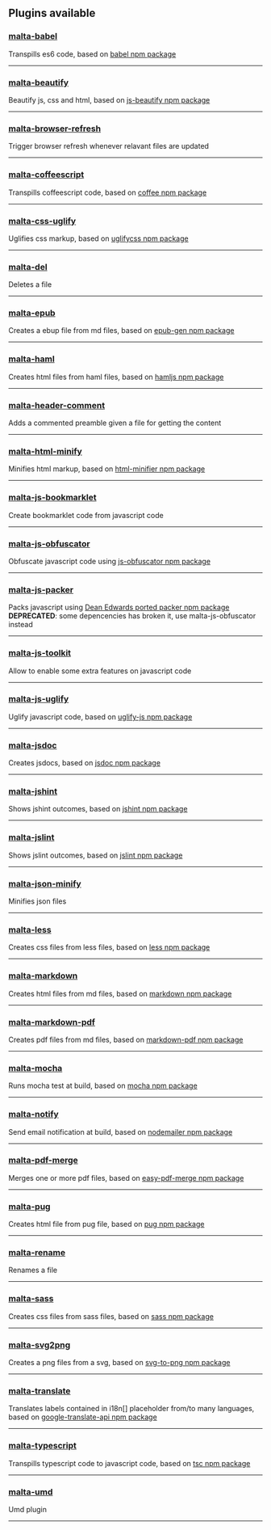 Plugins available
-----------------

### [malta-babel][1]
Transpills es6 code, based on [babel npm package][1b]  

---
### [malta-beautify][2]  
Beautify js, css and html, based on [js-beautify npm package][2b]  

---
### [malta-browser-refresh][2bis]  
Trigger browser refresh whenever relavant files are updated

---
### [malta-coffeescript][3]  
Transpills coffeescript code, based on [coffee npm package][3b]  

---
### [malta-css-uglify][4]  
Uglifies css markup,  based on [uglifycss npm package][4b]  

---
### [malta-del][5]  
Deletes a file 

---
### [malta-epub][5bis]  
Creates a ebup file from md files, based on [epub-gen npm package][5bisb]  

---
### [malta-haml][6pre]  
Creates html files from haml files, based on [hamljs npm package][6preb]

---
### [malta-header-comment][6]  
Adds a commented preamble given a file for getting the content

---
### [malta-html-minify][7]  
Minifies html markup, based on [html-minifier npm package][7b]  

---
### [malta-js-bookmarklet][7post]  
Create bookmarklet code from javascript code  

---
### [malta-js-obfuscator][8pre]  
Obfuscate javascript code using [js-obfuscator npm package][8preb]  

---
### [malta-js-packer][8]  
Packs javascript using [Dean Edwards ported packer npm package][8b]  
**DEPRECATED**: some depencencies has broken it, use malta-js-obfuscator instead 

---
### [malta-js-toolkit][9pre]  
Allow to enable some extra features on javascript code   

---
### [malta-js-uglify][9]  
Uglify javascript code, based on [uglify-js npm package][9b]  

---
### [malta-jsdoc][10]  
Creates jsdocs, based on [jsdoc npm package][10b]  

---
### [malta-jshint][11]  
Shows jshint outcomes, based on [jshint npm package][11b]  

---
### [malta-jslint][12]  
Shows jslint outcomes, based on [jslint npm package][12b]  

---
### [malta-json-minify][12bis]  
Minifies json files  

---
### [malta-less][13]  
Creates css files from less files, based on [less npm package][13b]  

---
### [malta-markdown][14]  
Creates html files from md files, based on [markdown npm package][14b]  

---
### [malta-markdown-pdf][15]  
Creates pdf files from md files, based on [markdown-pdf npm package][15b]  

---
### [malta-mocha][15bis]  
Runs mocha test at build, based on [mocha npm package][15bisb]  

---
### [malta-notify][16]  
Send email notification at build, based on [nodemailer npm package][16b]  

---
### [malta-pdf-merge][17]  
Merges one or more pdf files, based on [easy-pdf-merge npm package][17b]  

---
### [malta-pug][18]  
Creates html file from pug file, based on [pug npm package][18b]  

---
### [malta-rename][19]  
Renames a file  

---
### [malta-sass][20]  
Creates css files from sass files, based on [sass npm package][20b]  

---
### [malta-svg2png][21]  
Creates a png files from a svg, based on [svg-to-png npm package][21b]  

---
### [malta-translate][24]  
Translates labels contained in i18n\[\] placeholder from/to many languages, based on [google-translate-api npm package][24b] 

---
### [malta-typescript][22]  
Transpills typescript code to javascript code, based on [tsc npm package][22b] 

---
### [malta-umd][23]  
Umd plugin 

-------

[0]: https://www.npmjs.org

[1]: https://www.npmjs.com/package/malta-babel
[2]: https://www.npmjs.com/package/malta-beautify
[2bis]: https://www.npmjs.com/package/malta-browser-refresh
[3]: https://www.npmjs.com/package/malta-coffeescript
[4]: https://www.npmjs.com/package/malta-css-uglify
[5]: https://www.npmjs.com/package/malta-del
[5bis]: https://www.npmjs.com/package/malta-epub
[6pre]: https://www.npmjs.com/package/malta-haml

[6]: https://www.npmjs.com/package/malta-header-comment
[7]: https://www.npmjs.com/package/malta-html-minify
[7post]: https://www.npmjs.com/package/malta-js-bookmarklet
[8]: https://www.npmjs.com/package/malta-js-packer
[8pre]: https://www.npmjs.com/package/malta-js-obfuscator
[9pre]: https://www.npmjs.com/package/malta-js-toolkit
[9]: https://www.npmjs.com/package/malta-js-uglify
[10]: https://www.npmjs.com/package/malta-jsdoc
[11]: https://www.npmjs.com/package/malta-jshint
[12]: https://www.npmjs.com/package/malta-jslint
[12bis]: https://www.npmjs.com/package/malta-json-minify
[13]: https://www.npmjs.com/package/malta-less
[14]: https://www.npmjs.com/package/malta-markdown
[15]: https://www.npmjs.com/package/malta-markdown-pdf
[15bis]: https://www.npmjs.com/package/malta-mocha
[16]: https://www.npmjs.com/package/malta-notify
[17]: https://www.npmjs.com/package/malta-pdf-merge
[18]: https://www.npmjs.com/package/malta-pug
[19]: https://www.npmjs.com/package/malta-rename
[20]: https://www.npmjs.com/package/malta-sass
[21]: https://www.npmjs.com/package/malta-svg2png
[22]: https://www.npmjs.com/package/malta-typescript
[23]: https://www.npmjs.com/package/malta-umd
[24]: https://www.npmjs.com/package/malta-translate

[1b]: https://www.npmjs.com/package/babel
[2b]: https://www.npmjs.com/package/js-beautify
[3b]: https://www.npmjs.com/package/coffee
[4b]: https://www.npmjs.com/package/uglifycss
[5bisb]: https://www.npmjs.com/package/epub-gen
[6preb]: https://www.npmjs.com/package/hamljs
[7b]: https://www.npmjs.com/package/html-minifier
[8preb]: https://www.npmjs.com/package/javascript-obfuscator
[8b]: https://www.npmjs.com/package/packer
[9b]: https://www.npmjs.com/package/uglify-js
[10b]: https://www.npmjs.com/package/jsdoc
[11b]: https://www.npmjs.com/package/jshint
[12b]: https://www.npmjs.com/package/jslint
[13b]: https://www.npmjs.com/package/less
[14b]: https://www.npmjs.com/package/markdown
[15b]: https://www.npmjs.com/package/markdown-pdf
[15bisb]: https://www.npmjs.com/package/mocha
[16b]: https://www.npmjs.com/package/nodemailer
[17b]: https://www.npmjs.com/package/easy-pdf-merge
[18b]: https://www.npmjs.com/package/pug
[20b]: https://www.npmjs.com/package/sass
[21b]: https://www.npmjs.com/package/svg-to-png
[22b]: https://www.npmjs.com/package/tsc
[24b]: https://www.npmjs.com/package/google-translate-api
